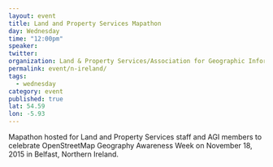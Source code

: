 ```yaml
---
layout: event
title: Land and Property Services Mapathon
day: Wednesday
time: "12:00pm"
speaker: 
twitter: 
organization: Land & Property Services/Association for Geographic Information 
permalink: event/n-ireland/
tags: 
  - wednesday
category: event
published: true
lat: 54.59
lon: -5.93
---
```


Mapathon hosted for Land and Property Services staff and AGI members to celebrate OpenStreetMap Geography Awareness Week on November 18, 2015 in Belfast, Northern Ireland.
